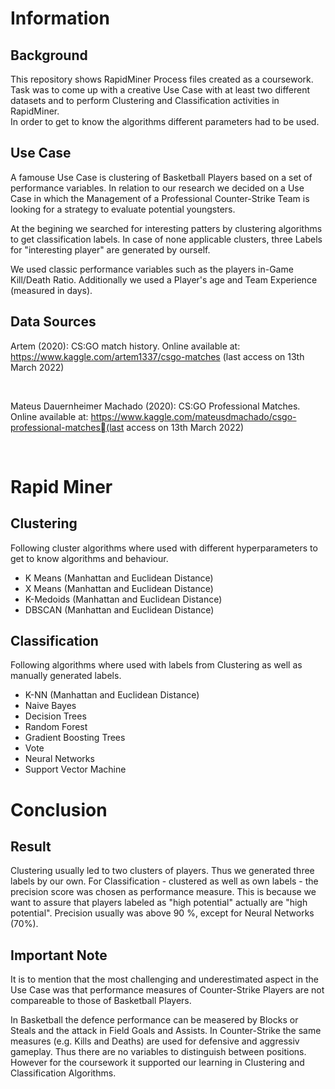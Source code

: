 # Information
## Background

This repository shows RapidMiner Process files created as a coursework. <br/> Task was to come up with a creative Use Case with at least two different datasets and to perform Clustering and Classification activities in RapidMiner. <br/> In order to get to know the algorithms different parameters had to be used.

## Use Case

A famouse Use Case is clustering of Basketball Players based on a set of performance variables. In relation to our research we decided on a Use Case in which the Management of a Professional Counter-Strike Team is looking for a strategy to evaluate potential youngsters.

At the begining we searched for interesting patters by clustering algorithms to get classification labels. In case of none applicable clusters, three Labels for "interesting player" are generated by ourself.

We used classic performance variables such as the players in-Game Kill/Death Ratio. Additionally we used a Player's age and Team Experience (measured in days).

## Data Sources

Artem (2020): CS:GO match history. Online available at: https://www.kaggle.com/artem1337/csgo-matches (last access on 13th March 2022)

<br />

Mateus Dauernheimer Machado (2020): CS:GO Professional Matches. Online available at: https://www.kaggle.com/mateusdmachado/csgo-professional-matches(last access on 13th March 2022)

<br />

# Rapid Miner

## Clustering

Following cluster algorithms where used with different hyperparameters to get to know algorithms and behaviour.

* K Means (Manhattan and Euclidean Distance)
* X Means (Manhattan and Euclidean Distance)
* K-Medoids (Manhattan and Euclidean Distance)
* DBSCAN (Manhattan and Euclidean Distance)

## Classification

Following algorithms where used with labels from Clustering as well as manually generated labels.

* K-NN (Manhattan and Euclidean Distance)
* Naive Bayes
* Decision Trees
* Random Forest
* Gradient Boosting Trees
* Vote
* Neural Networks
* Support Vector Machine

# Conclusion

## Result

Clustering usually led to two clusters of players. Thus we generated three labels by our own. For Classification - clustered as well as own labels - the precision score was chosen as performance measure. This is because we want to assure that players labeled as "high potential" actually are "high potential". Precision usually was above 90 %, except for Neural Networks (70%).

## Important Note

It is to mention that the most challenging and underestimated aspect in the Use Case was that performance measures of Counter-Strike Players are not compareable to those of Basketball Players.

In Basketball the defence performance can be measered by Blocks or Steals and the attack in Field Goals and Assists. In Counter-Strike the same measures (e.g. Kills and Deaths) are used for defensive and aggressiv gameplay. Thus there are no variables to distinguish between positions. However for the coursework it supported our learning in Clustering and Classification Algorithms.